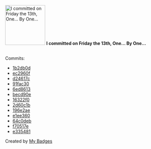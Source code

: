 <img src="https://my-badges.github.io/my-badges/friday-13.png" alt="I committed on Friday the 13th, One… By One…" title="I committed on Friday the 13th, One… By One…" width="128">
<strong>I committed on Friday the 13th, One… By One…</strong>
<br><br>

Commits:

- <a href="https://github.com/ZuBB/dotfiles/commit/1b2db0d1423610b1f34addf26d4d49f37d88007a">1b2db0d</a>
- <a href="https://github.com/ZuBB/dotfiles/commit/ec2960fe5fe4736c62a8f9056a078e9a282911b9">ec2960f</a>
- <a href="https://github.com/ZuBB/lendesk-demo/commit/d24617c2f64e34d0287e9a04564e072ef3e07610">d24617c</a>
- <a href="https://github.com/ZuBB/lendesk-demo/commit/91fac30c0166442332ba4f6ebeeca391c9b2c6b6">91fac30</a>
- <a href="https://github.com/ZuBB/lendesk-demo/commit/6ed86130cb842e43e50f785f5f8050f17fce5e4a">6ed8613</a>
- <a href="https://github.com/ZuBB/lendesk-demo/commit/becd90ede0f2d49738138900b85af0dac4fc63c3">becd90e</a>
- <a href="https://github.com/ZuBB/lendesk-demo/commit/16322f0f9fb1b3d091ca04fe679d6f9ead8c633e">16322f0</a>
- <a href="https://github.com/ZuBB/lendesk-demo/commit/2d60c1bda5e2540c0c1f6287e957f2afde5c87ce">2d60c1b</a>
- <a href="https://github.com/ZuBB/lendesk-demo/commit/196e2ae265d40041ecb0637c3f1bfef32b293627">196e2ae</a>
- <a href="https://github.com/ZuBB/lendesk-demo/commit/e1ee3601f5b3fa9161d42be9fdb8252f9867929c">e1ee360</a>
- <a href="https://github.com/ZuBB/lendesk-demo/commit/64c0deb436bbc019d547b6ffc39d02bfbd991c9e">64c0deb</a>
- <a href="https://github.com/ZuBB/lendesk-demo/commit/f70517eaf256a3adebb06babe255d942adcec2ca">f70517e</a>
- <a href="https://github.com/ZuBB/lendesk-demo/commit/e335481928dee7d29fa3bf418908b5c9da3e43a5">e335481</a>


Created by <a href="https://github.com/my-badges/my-badges">My Badges</a>